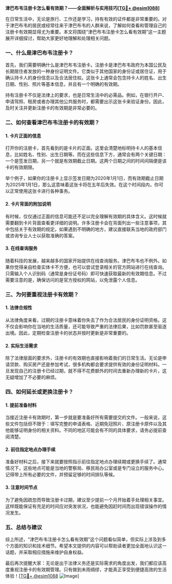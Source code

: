 **津巴布韦注册卡怎么看有效期？——全面解析与实用技巧[[TG💪+ @esim1088](https://t.me/s/esim1088)]**

在日常生活中，无论是旅行、工作还是学习，持有有效的证件都是非常重要的。对于津巴布韦的居民或经常往来于津巴布韦的人群来说，了解如何查看和管理自己的注册卡有效期显得尤为重要。本文将围绕“津巴布韦注册卡怎么看有效期”这一主题展开详细探讨，帮助大家更好地理解和处理相关问题。

### 一、什么是津巴布韦注册卡？

首先，我们需要明确什么是津巴布韦注册卡。注册卡是津巴布韦政府为本国公民及长期居住者发放的一种身份证明文件。它类似于其他国家的身份证或居住证，用于确认持卡人的身份信息以及合法居住权。这张卡上通常会包含持卡人的姓名、出生日期、性别、照片等基本信息，并且有一个明确的有效期。

持有注册卡不仅是法律上的要求，也是日常生活中的必需品。例如，在银行开户、申请驾照、租房或者办理其他公共服务时，都需要出示这张卡来验证身份。因此，及时关注并更新注册卡的有效期是非常必要的。

### 二、如何查看津巴布韦注册卡的有效期？

#### 1. 卡片正面的信息

打开你的注册卡，首先看到的是卡片的正面。这里会清楚地标明持卡人的基本信息，比如姓名、性别、出生日期等。而在这些信息下方，通常会有两个关键日期：一个是签发日期，另一个就是有效期截止日期。这两个日期之间的时间间隔便是该卡的有效期限。

举个例子，如果你的注册卡上显示签发日期为2020年1月1日，而有效期截止日期为2025年1月1日，那么这意味着这张卡将在五年后失效。在这个时间段内，你可以正常使用这张卡进行各种事务。

#### 2. 卡片背面的附加说明

有时候，仅仅通过正面的信息可能还不足以完全理解有效期的具体含义。这时候就需要翻到卡片背面查看更详细的说明。许多注册卡会在背面列出一些注意事项，其中包括关于有效期的规定。如果遇到不明确的地方，建议直接联系当地的政府部门或咨询专业人士以获取准确的答案。

#### 3. 在线查询服务

随着科技的发展，越来越多的国家开始提供在线查询服务。津巴布韦也不例外。如果你觉得亲自检查实体卡不方便，也可以尝试登录相关的官方网站进行在线查询。只需输入个人识别码（通常是身份证号码）即可快速获取最新的有效期信息。不过需要注意的是，确保访问的是官方授权的网站，以免泄露个人信息。

### 三、为何要重视注册卡有效期？

#### 1. 法律合规性

从法律角度来看，过期的注册卡意味着你失去了作为合法居民的身份证明资格。这不仅会影响你在当地的生活质量，还可能导致严重的法律后果，比如罚款甚至驱逐出境。因此，定期检查注册卡的状态并按时更新是非常重要的。

#### 2. 实际生活需求

除了法律层面的要求外，注册卡的有效期也直接影响着我们的日常生活。无论是申请贷款、购买房产还是参加考试，很多机构都会要求提供有效的身份证明材料。一旦发现自己的注册卡已经过期，就不得不花费额外的时间去重新办理新的卡片，这无疑增加了不必要的麻烦。

### 四、如何延长或更换注册卡？

#### 1. 提前准备材料

当接近注册卡有效期时，第一步就是要准备好所有需要提交的文件。一般来说，这些文件包括但不限于：填写完整的申请表格、近期免冠照片、原注册卡原件以及其他能够证明身份的相关资料。不同的地区可能会有不同的具体要求，请务必提前查阅清楚。

#### 2. 前往指定地点办理手续

准备好材料之后，接下来就要按照指示前往指定地点办理续期或更换手续了。通常情况下，这些地点可能是当地的警察局、移民局办公室或是专门设立的服务中心。记得带上所有必要的文件，并预留足够的时间排队等候。

#### 3. 注意时间节点

为了避免因疏忽而导致注册卡过期，建议至少提前一个月开始着手处理相关事宜。这样既能保证有充足的时间应对突发状况，也能避免因赶时间而出现错误操作的情况发生。

### 五、总结与建议

综上所述，“津巴布韦注册卡怎么看有效期”这个问题看似简单，但实际上涉及到多个方面的知识和技术细节。希望本文提供的内容可以帮助读者更加全面地认识这一话题，并采取相应措施来维护自身权益。

最后再次提醒大家：无论是出于法律义务还是实际需求的角度出发，我们都应该高度重视注册卡的有效期管理。只有做到未雨绸缪，才能真正享受到便捷高效的生活体验！[[TG💪+ @esim1088](https://t.me/s/esim1088) ![Image](https://i.postimg.cc/4NQfJmqS/Snipaste-2025-05-13-00-14-12.png)]